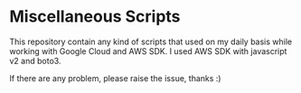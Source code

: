 # Miscellaneous Scripts
This repository contain any kind of scripts that used on my daily basis while working with Google Cloud and AWS SDK.
I used AWS SDK with javascript v2 and boto3.

If there are any problem, please raise the issue, thanks :)
